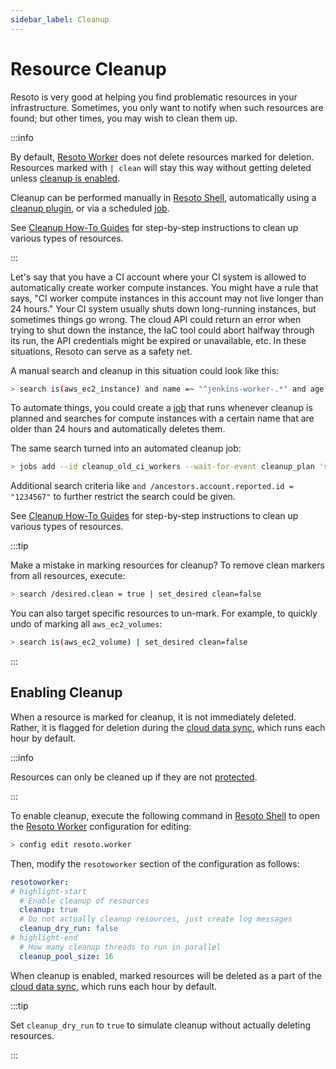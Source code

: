 ```yaml
---
sidebar_label: Cleanup
---
```


# Resource Cleanup

Resoto is very good at helping you find problematic resources in your infrastructure. Sometimes, you only want to notify when such resources are found; but other times, you may wish to clean them up.

:::info

By default, [Resoto Worker](../../reference/components/worker.md) does not delete resources marked for deletion. Resources marked with `| clean` will stay this way without getting deleted unless [cleanup is enabled](#enabling-cleanup).

Cleanup can be performed manually in [Resoto Shell](../../reference/components/shell.md), automatically using a [cleanup plugin](../../reference/components/plugins/index.md), or via a scheduled [job](../jobs/index.md).

See [Cleanup How-To Guides](../../how-to-guides/cleanup/index.md) for step-by-step instructions to clean up various types of resources.

:::

Let's say that you have a CI account where your CI system is allowed to automatically create worker compute instances. You might have a rule that says, "CI worker compute instances in this account may not live longer than 24 hours." Your CI system usually shuts down long-running instances, but sometimes things go wrong. The cloud API could return an error when trying to shut down the instance, the IaC tool could abort halfway through its run, the API credentials might be expired or unavailable, etc. In these situations, Resoto can serve as a safety net.

A manual search and cleanup in this situation could look like this:

```bash
> search is(aws_ec2_instance) and name =~ "^jenkins-worker-.*" and age > 24h | clean "instance older than 24h"
```

To automate things, you could create a [job](../jobs/index.md) that runs whenever cleanup is planned and searches for compute instances with a certain name that are older than 24 hours and automatically deletes them.

The same search turned into an automated cleanup job:

```bash
> jobs add --id cleanup_old_ci_workers --wait-for-event cleanup_plan 'search is(aws_ec2_instance) and name =~ "^jenkins-worker-.*" and age > 24h | clean "instance older than 24h"'
```

Additional search criteria like `and /ancestors.account.reported.id = "1234567"` to further restrict the search could be given.

See [Cleanup How-To Guides](../../how-to-guides/cleanup/index.md) for step-by-step instructions to clean up various types of resources.

:::tip

Make a mistake in marking resources for cleanup? To remove clean markers from all resources, execute:

```bash
> search /desired.clean = true | set_desired clean=false
```

You can also target specific resources to un-mark. For example, to quickly undo of marking all `aws_ec2_volumes`:

```bash
> search is(aws_ec2_volume) | set_desired clean=false
```

:::

## Enabling Cleanup

When a resource is marked for cleanup, it is not immediately deleted. Rather, it is flagged for deletion during the [cloud data sync](docs/concepts/cloud-data-sync/index.md), which runs each hour by default.

:::info

Resources can only be cleaned up if they are not [protected](./protection.md).

:::

To enable cleanup, execute the following command in [Resoto Shell](../../reference/components/shell.md) to open the [Resoto Worker](../../reference/components/worker.md) configuration for editing:

```bash
> config edit resoto.worker
```

Then, modify the `resotoworker` section of the configuration as follows:

```yaml
resotoworker:
# highlight-start
  # Enable cleanup of resources
  cleanup: true
  # Do not actually cleanup resources, just create log messages
  cleanup_dry_run: false
# highlight-end
  # How many cleanup threads to run in parallel
  cleanup_pool_size: 16
```

When cleanup is enabled, marked resources will be deleted as a part of the [cloud data sync](docs/concepts/cloud-data-sync/index.md), which runs each hour by default.

:::tip

Set `cleanup_dry_run` to `true` to simulate cleanup without actually deleting resources.

:::
